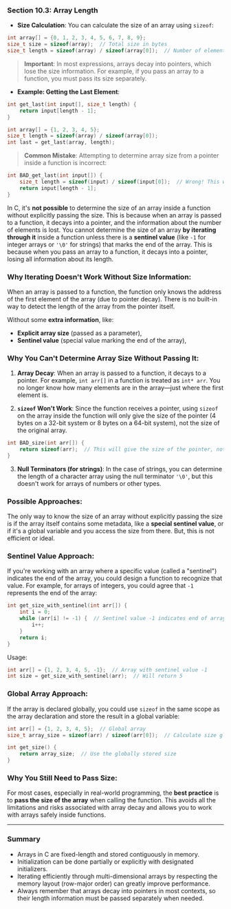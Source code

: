 

### Section 10.3: Array Length

- **Size Calculation**: You can calculate the size of an array using `sizeof`:

```c
int array[] = {0, 1, 2, 3, 4, 5, 6, 7, 8, 9};
size_t size = sizeof(array);  // Total size in bytes
size_t length = sizeof(array) / sizeof(array[0]);  // Number of elements
```

> **Important**: In most expressions, arrays decay into pointers, which lose the size information. For example, if you pass an array to a function, you must pass its size separately.

- **Example: Getting the Last Element**:

```c
int get_last(int input[], size_t length) {
    return input[length - 1];
}

int array[] = {1, 2, 3, 4, 5};
size_t length = sizeof(array) / sizeof(array[0]);
int last = get_last(array, length);
```

> **Common Mistake**: Attempting to determine array size from a pointer inside a function is incorrect:

```c
int BAD_get_last(int input[]) {
    size_t length = sizeof(input) / sizeof(input[0]);  // Wrong! This will not work
    return input[length - 1];
}
```



In C, it's **not possible** to determine the size of an array inside a function without explicitly passing the size. This is because when an array is passed to a function, it decays into a pointer, and the information about the number of elements is lost.
You cannot determine the size of an array **by iterating through it** inside a function unless there is a **sentinel value** (like `-1` for integer arrays or `'\0'` for strings) that marks the end of the array. This is because when you pass an array to a function, it decays into a pointer, losing all information about its length.
### Why Iterating Doesn't Work Without Size Information:
When an array is passed to a function, the function only knows the address of the first element of the array (due to pointer decay). There is no built-in way to detect the length of the array from the pointer itself. 

Without some **extra information**, like:
- **Explicit array size** (passed as a parameter),
- **Sentinel value** (special value marking the end of the array),

### Why You Can't Determine Array Size Without Passing It:
1. **Array Decay**: When an array is passed to a function, it decays to a pointer. For example, `int arr[]` in a function is treated as `int* arr`. You no longer know how many elements are in the array—just where the first element is.
   
2. **`sizeof` Won't Work**: Since the function receives a pointer, using `sizeof` on the array inside the function will only give the size of the pointer (4 bytes on a 32-bit system or 8 bytes on a 64-bit system), not the size of the original array.

```c
int BAD_size(int arr[]) {
    return sizeof(arr);  // This will give the size of the pointer, not the array
}
```

3. **Null Terminators (for strings)**: In the case of strings, you can determine the length of a character array using the null terminator `'\0'`, but this doesn't work for arrays of numbers or other types.

### Possible Approaches:
The only way to know the size of an array without explicitly passing the size is if the array itself contains some metadata, like a **special sentinel value**, or if it's a global variable and you access the size from there. But, this is not efficient or ideal.

### Sentinel Value Approach:
If you're working with an array where a specific value (called a "sentinel") indicates the end of the array, you could design a function to recognize that value. For example, for arrays of integers, you could agree that `-1` represents the end of the array:

```c
int get_size_with_sentinel(int arr[]) {
    int i = 0;
    while (arr[i] != -1) {  // Sentinel value -1 indicates end of array
        i++;
    }
    return i;
}
```

Usage:

```c
int arr[] = {1, 2, 3, 4, 5, -1};  // Array with sentinel value -1
int size = get_size_with_sentinel(arr);  // Will return 5
```

### Global Array Approach:
If the array is declared globally, you could use `sizeof` in the same scope as the array declaration and store the result in a global variable:

```c
int arr[] = {1, 2, 3, 4, 5};  // Global array
size_t array_size = sizeof(arr) / sizeof(arr[0]);  // Calculate size globally

int get_size() {
    return array_size;  // Use the globally stored size
}
```

### Why You Still Need to Pass Size:
For most cases, especially in real-world programming, the **best practice** is to **pass the size of the array** when calling the function. This avoids all the limitations and risks associated with array decay and allows you to work with arrays safely inside functions.



---

### Summary
- Arrays in C are fixed-length and stored contiguously in memory.
- Initialization can be done partially or explicitly with designated initializers.
- Iterating efficiently through multi-dimensional arrays by respecting the memory layout (row-major order) can greatly improve performance.
- Always remember that arrays decay into pointers in most contexts, so their length information must be passed separately when needed.

